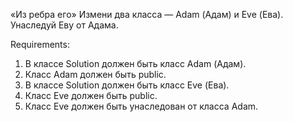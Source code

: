 «Из ребра его»
Измени два класса — Adam (Адам) и Eve (Ева).
Унаследуй Еву от Адама.


Requirements:
1. В классе Solution должен быть класс Adam (Адам).
2. Класс Adam должен быть public.
3. В классе Solution должен быть класс Eve (Ева).
4. Класс Eve должен быть public.
5. Класс Eve должен быть унаследован от класса Adam.
